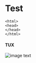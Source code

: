 # Test

    <html>
    <head>
    </head>
    </html>

#### TUX
![image text](https://w7.pngwing.com/pngs/536/429/png-transparent-club-penguin-clothing-fan-art-pin-penguin-blue-animals-pin.png)
